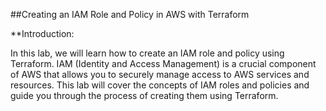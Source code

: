 ##Creating an IAM Role and Policy in AWS with Terraform

**Introduction:

In this lab, we will learn how to create an IAM role and policy using Terraform. IAM (Identity and Access Management) is a crucial component of AWS that allows you to securely manage access to AWS services and resources. This lab will cover the concepts of IAM roles and policies and guide you through the process of creating them using Terraform.

